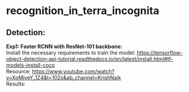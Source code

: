# recognition_in_terra_incognita

## Detection:

**Exp1: Faster RCNN with ResNet-101 backbone:** <br />
  Install the necessary requirements to train the model: https://tensorflow-object-detection-api-tutorial.readthedocs.io/en/latest/install.html#tf-models-install-coco <br />
  Resource: https://www.youtube.com/watch?v=XoMiveY_1Z4&t=102s&ab_channel=KrishNaik <br />
  Results: 
